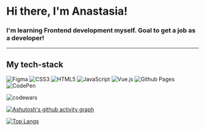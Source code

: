 
# Hi there, I'm Anastasia!
### I'm learning Frontend development myself. Goal to get a job as a developer!

---

## My tech-stack
![Figma](https://img.shields.io/badge/figma-%23F24E1E.svg?style=for-the-badge&logo=figma&logoColor=white)
![CSS3](https://img.shields.io/badge/css3-%231572B6.svg?style=for-the-badge&logo=css3&logoColor=white)
![HTML5](https://img.shields.io/badge/html5-%23E34F26.svg?style=for-the-badge&logo=html5&logoColor=white)
![JavaScript](https://img.shields.io/badge/javascript-%23323330.svg?style=for-the-badge&logo=javascript&logoColor=%23F7DF1E)
![Vue.js](https://img.shields.io/badge/vuejs-%2335495e.svg?style=for-the-badge&logo=vuedotjs&logoColor=%234FC08D)
![Github Pages](https://img.shields.io/badge/github%20pages-121013?style=for-the-badge&logo=github&logoColor=white)
![CodePen](https://img.shields.io/badge/Codepen-000000?style=for-the-badge&logo=codepen&logoColor=white)


![codewars](https://www.codewars.com/users/AvdeevaWeb/badges/large)


[![Ashutosh's github activity graph](https://github-readme-activity-graph.vercel.app/graph?username=AvdeevaWeb&theme=vue)](https://github.com/ashutosh00710/github-readme-activity-graph)

[![Top Langs](https://github-readme-stats.vercel.app/api/top-langs/?username=AvdeevaWeb&layout=donut)](https://github.com/anuraghazra/github-readme-stats) 



